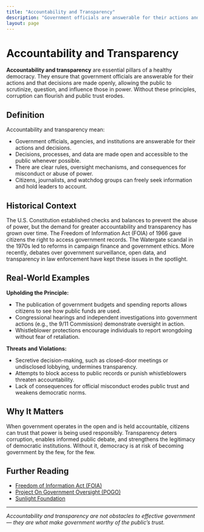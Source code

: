 ```yaml
---
title: "Accountability and Transparency"
description: "Government officials are answerable for their actions and decisions are made openly."
layout: page
---
```


# Accountability and Transparency

**Accountability and transparency** are essential pillars of a healthy democracy. They ensure that government officials are answerable for their actions and that decisions are made openly, allowing the public to scrutinize, question, and influence those in power. Without these principles, corruption can flourish and public trust erodes.

## Definition

Accountability and transparency mean:

- Government officials, agencies, and institutions are answerable for their actions and decisions.
- Decisions, processes, and data are made open and accessible to the public whenever possible.
- There are clear rules, oversight mechanisms, and consequences for misconduct or abuse of power.
- Citizens, journalists, and watchdog groups can freely seek information and hold leaders to account.

## Historical Context

The U.S. Constitution established checks and balances to prevent the abuse of power, but the demand for greater accountability and transparency has grown over time. The Freedom of Information Act (FOIA) of 1966 gave citizens the right to access government records. The Watergate scandal in the 1970s led to reforms in campaign finance and government ethics. More recently, debates over government surveillance, open data, and transparency in law enforcement have kept these issues in the spotlight.

## Real-World Examples

**Upholding the Principle:**
- The publication of government budgets and spending reports allows citizens to see how public funds are used.
- Congressional hearings and independent investigations into government actions (e.g., the 9/11 Commission) demonstrate oversight in action.
- Whistleblower protections encourage individuals to report wrongdoing without fear of retaliation.

**Threats and Violations:**
- Secretive decision-making, such as closed-door meetings or undisclosed lobbying, undermines transparency.
- Attempts to block access to public records or punish whistleblowers threaten accountability.
- Lack of consequences for official misconduct erodes public trust and weakens democratic norms.

## Why It Matters

When government operates in the open and is held accountable, citizens can trust that power is being used responsibly. Transparency deters corruption, enables informed public debate, and strengthens the legitimacy of democratic institutions. Without it, democracy is at risk of becoming government by the few, for the few.

## Further Reading

- [Freedom of Information Act (FOIA)](https://www.foia.gov/)
- [Project On Government Oversight (POGO)](https://www.pogo.org/)
- [Sunlight Foundation](https://sunlightfoundation.com/)

---
*Accountability and transparency are not obstacles to effective government — they are what make government worthy of the public’s trust.*

